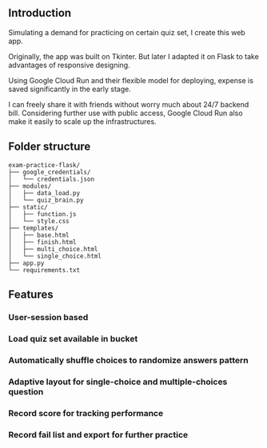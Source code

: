 ## Introduction

Simulating a demand for practicing on certain quiz set, I create this web app.

Originally, the app was built on Tkinter. But later I adapted it on Flask to take advantages of responsive designing.

Using Google Cloud Run and their flexible model for deploying, expense is saved significantly in the early stage.

I can freely share it with friends without worry much about 24/7 backend bill.
Considering further use with public access, Google Cloud Run also make it easily to scale up the infrastructures.

## Folder structure

```
exam-practice-flask/
├── google_credentials/
│   └── credentials.json
├── modules/
│   ├── data_load.py
│   └── quiz_brain.py
├── static/
│   ├── function.js
│   └── style.css
├── templates/
│   ├── base.html
│   ├── finish.html
│   ├── multi_choice.html
│   └── single_choice.html
├── app.py
└── requirements.txt
```

## Features

### User-session based

### Load quiz set available in bucket

### Automatically shuffle choices to randomize answers pattern

### Adaptive layout for single-choice and multiple-choices question

### Record score for tracking performance

### Record fail list and export for further practice

